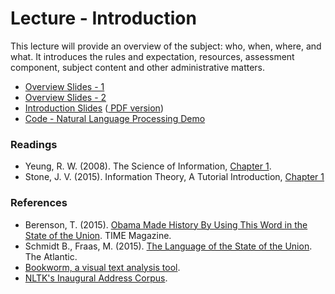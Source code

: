 Lecture - Introduction
======================

This lecture will provide an overview of the subject: who, when, where, and what. It introduces the rules and expectation, resources, assessment component, subject content and other administrative matters.

- <a target="_blank" href="overview.html" file="html"> Overview Slides - 1</a>
- <a href="overview-astell.ppt" file="ppt"> Overview Slides - 2</a>
- <a target="_blank" href="introduction.html" file="html"> Introduction Slides</a>
  (<a href="introduction.pdf" file="print"> PDF version</a>)
- <a href="codes/nltk-demo.zip" file="code"> Code - Natural Language Processing Demo</a>

### Readings
- Yeung, R. W. (2008). The Science of Information, [Chapter 1](http://link.springer.com.ezp.lib.unimelb.edu.au/chapter/10.1007/978-0-387-79234-7_1).
- Stone, J. V. (2015). Information Theory, A Tutorial Introduction, [Chapter 1](http://jim-stone.staff.shef.ac.uk/BookInfoTheory/InfoTheoryBookChapter01.html)

### References
- Berenson, T. (2015). [Obama Made History By Using This Word in the State of the Union](http://time.com/3675798/state-union-transgender/). TIME Magazine.
- Schmidt B., Fraas, M. (2015). [The Language of the State of the Union](http://www.theatlantic.com/features/archive/2015/01/the-language-of-the-state-of-the-union/384575/). The Atlantic.
- [Bookworm, a visual text analysis tool](http://bookworm.culturomics.org/).
- [NLTK's Inaugural Address Corpus](http://www.nltk.org/book/ch02.html).